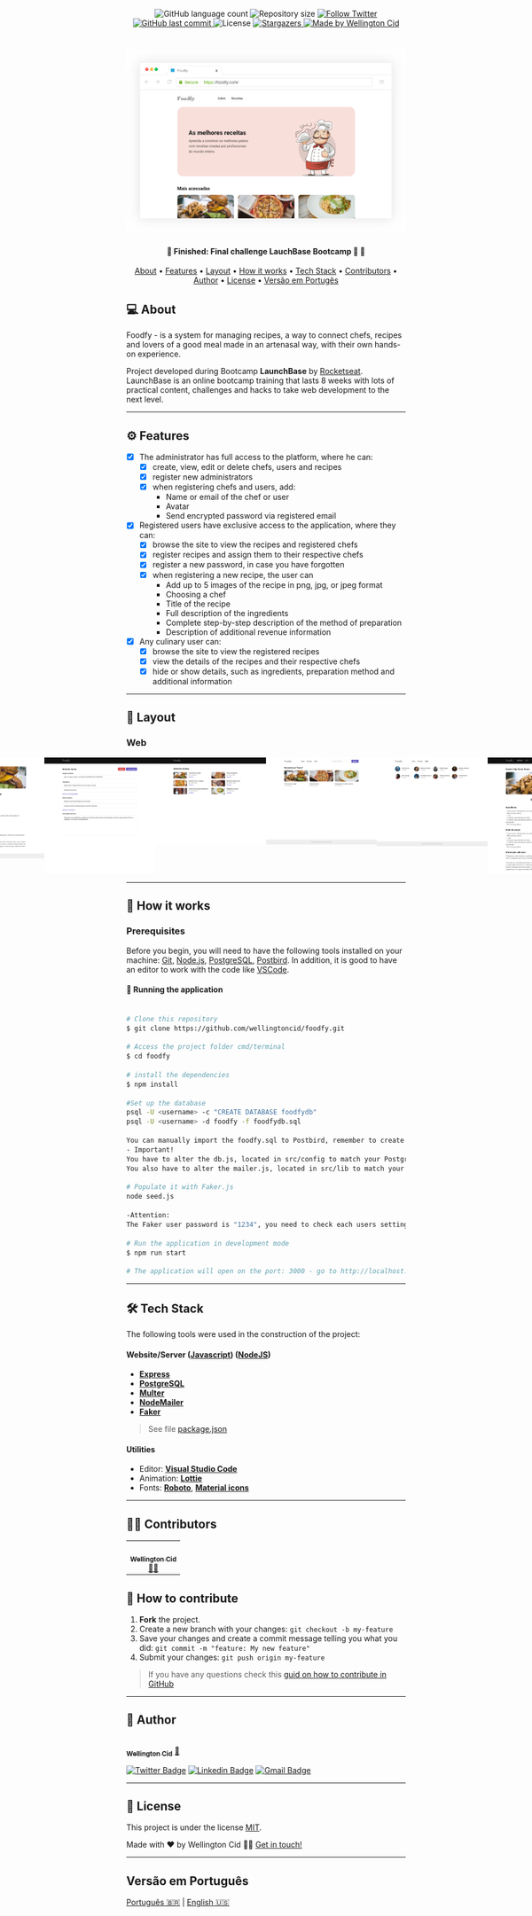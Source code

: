 
<p align="center">
  <img alt="GitHub language count" src="https://img.shields.io/github/languages/count/wellingtoncid/foodfy?color=%2304D361">

  <img alt="Repository size" src="https://img.shields.io/github/repo-size/wellingtoncid/foodfy">

  <a href="https://www.twitter.com/wellingtoncid/">
    <img alt="Follow Twitter" src="https://img.shields.io/twitter/url?url=https%3A%2F%2Fgithub.com%2Fwellingtoncid%2Ffoodfy">
  </a>
  
  <a href="https://github.com/wellingtoncid/README/commits/master">
    <img alt="GitHub last commit" src="https://img.shields.io/github/last-commit/wellingtoncid/foodfy">
  </a>
    
   <img alt="License" src="https://img.shields.io/github/license/wellingtoncid/foodfy">
   <a href="https://github.com/wellingtoncid/README-proffy/stargazers">
    <img alt="Stargazers" src="https://img.shields.io/github/stars/wellingtoncid/foodfy">
  </a>

  <a href="https://linkedin.com/in/wellingtoncid">
    <img alt="Made by Wellington Cid" src="https://img.shields.io/badge/made%20by-Wellington_Cid-%237519C1">
  </a>    
 
</p>
<h1 align="center">
    <img alt="Foodfy" title="#foodfy" src="./assets/mockup.png" />
</h1>

<h4 align="center"> 
	🚧  Finished: Final challenge LauchBase Bootcamp 🚀 🚧
</h4>

<p align="center">
 <a href="#-about">About</a> •
 <a href="#-features">Features</a> •
 <a href="#-layout">Layout</a> • 
 <a href="#-how-it-works">How it works</a> • 
 <a href="#-tech-stack">Tech Stack</a> • 
 <a href="#-contributors">Contributors</a> • 
 <a href="#-author">Author</a> • 
 <a href="#user-content--license">License</a> • 
 <a href="#versao-em-portugues">Versão em Portugês</a>
</p>


## 💻 About

Foodfy - is a system for managing recipes, a way to connect chefs, recipes and lovers of a good meal made in an artenasal way, with their own hands-on experience.

Project developed during Bootcamp **LaunchBase** by [Rocketseat](https://blog.rocketseat.com.br/).
LaunchBase is an online bootcamp training that lasts 8 weeks with lots of practical content, challenges and hacks to take web development to the next level.

---

## ⚙️ Features

- [x] The administrator has full access to the platform, where he can:
  - [x] create, view, edit or delete chefs, users and recipes
  - [x] register new administrators
  - [x] when registering chefs and users, add:
    - Name or email of the chef or user
    - Avatar
    - Send encrypted password via registered email

- [x] Registered users have exclusive access to the application, where they can:
  - [x] browse the site to view the recipes and registered chefs
  - [x] register recipes and assign them to their respective chefs
  - [x] register a new password, in case you have forgotten
  - [x] when registering a new recipe, the user can
    - Add up to 5 images of the recipe in png, jpg, or jpeg format
    - Choosing a chef
    - Title of the recipe
    - Full description of the ingredients
    - Complete step-by-step description of the method of preparation
    - Description of additional revenue information

- [x] Any culinary user can:
  - [x] browse the site to view the registered recipes
  - [x] view the details of the recipes and their respective chefs
  - [x] hide or show details, such as ingredients, preparation method and additional information

---

## 🎨 Layout

### Web

<p align="center" style="display: flex; align-items: flex-start; justify-content: center;">

  <img alt="Foodfy" title="#Foodfy" src="./assets/foodfy.png" width="200px">

  <img alt="Foodfy" title="#Foodfy" src="./assets/web-3-back-end-details.png" width="200px">

  <img alt="Foodfy" title="#Foodfy" src="./assets/web-4-1-admin-edit.png" width="200px">

  <img alt="Foodfy" title="#Foodfy" src="./assets/web-4-2-admin-list.png" width="200px">

  <img alt="Foodfy" title="#Foodfy" src="./assets/web-5-1-search.png" width="200px">

  <img alt="Foodfy" title="#Foodfy" src="./assets/web-5-2-search-chef.png" width="200px">

  <img alt="Foodfy" title="#Foodfy" src="./assets/web-7-1-recipe-detail.png" width="200px">

  <img alt="Foodfy" title="#Foodfy" src="./assets/web-7-2-recipe-edit.png" width="200px">
</p>

---

## 🚀 How it works

### Prerequisites

Before you begin, you will need to have the following tools installed on your machine:
[Git](https://git-scm.com), [Node.js](https://nodejs.org/en/), [PostgreSQL](https://www.postgresql.org/download/), [Postbird](https://www.electronjs.org/apps/postbird). 
In addition, it is good to have an editor to work with the code like [VSCode](https://code.visualstudio.com/).


#### 🧭 Running the application

```bash

# Clone this repository
$ git clone https://github.com/wellingtoncid/foodfy.git

# Access the project folder cmd/terminal
$ cd foodfy

# install the dependencies
$ npm install

#Set up the database
psql -U <username> -c "CREATE DATABASE foodfydb"
psql -U <username> -d foodfy -f foodfydb.sql

You can manually import the foodfy.sql to Postbird, remember to create a new database with the name foodfydb.
- Important!
You have to alter the db.js, located in src/config to match your PostgreSQL settings.
You also have to alter the mailer.js, located in src/lib to match your Mailtrap settings.

# Populate it with Faker.js
node seed.js

-Attention:
The Faker user password is "1234", you need to check each users settings on Postbird.

# Run the application in development mode
$ npm run start

# The application will open on the port: 3000 - go to http://localhost:3000

```

---

## 🛠 Tech Stack

The following tools were used in the construction of the project:

#### [](https://github.com/wellingtoncid/foodfy#server-nodejs)**Website/Server** ([Javascript](https://javascript.com)) ([NodeJS](https://nodejs.org/en/))
-   **[Express](https://expressjs.com/)**
-   **[PostgreSQL](https://postgresql.org)**
-   **[Multer](https://github.com/expressjs/multer)**
-   **[NodeMailer](https://nodemailer.com)**   
-   **[Faker](https://github.com/marak/Faker.js/)**

> See file [package.json](https://github.com/wellingtoncid/foodfy/blob/master/package.json)

#### [](https://github.com/wellingtoncid/launchbase#utilit%C3%A1rios)**Utilities**

-   Editor:  **[Visual Studio Code](https://code.visualstudio.com/)**
-   Animation:  **[Lottie](https://github.com/airbnb/lottie-web)**
-   Fonts:  **[Roboto](https://fonts.google.com/specimen/Roboto)**, **[Material icons](https://material.io)** 


---

## 👨‍💻 Contributors

<table>
  <tr>
    <td align="center"><a href="https://linkedin.com/in/wellingtoncid"><img style="border-radius: 50%;" src="https://avatars2.githubusercontent.com/u/18754691?s=460&u=09c04df1369e272974644e2da576101759417f77&v=4" width="100px;" alt=""/><br /><sub><b>Wellington Cid</b></sub></a><br /><a href="https://linkedin.com/in/wellingtoncid" title="Rocketseat">👨‍🚀</a></td>
  </tr>
</table>

## 💪 How to contribute

1. **Fork** the project.
2. Create a new branch with your changes: `git checkout -b my-feature`
3. Save your changes and create a commit message telling you what you did: `git commit -m "feature: My new feature"`
4. Submit your changes: `git push origin my-feature`
> If you have any questions check this [guid on how to contribute in GitHub](./CONTRIBUTING.md)

---

## 🦸 Author

<a href="https://linkedin.com/in/wellingtoncid/">
 <img style="border-radius: 50%;" src="https://avatars2.githubusercontent.com/u/18754691?s=460&u=09c04df1369e272974644e2da576101759417f77&v=4" width="100px;" alt=""/>
 <br />
 <sub><b>Wellington Cid</b></sub></a> <a href="https://linkedin.com/in/wellingtoncid/" title="WellingtonCid">🚀</a>
 <br />

[![Twitter Badge](https://img.shields.io/badge/-@wellingtoncid-1ca0f1?style=flat-square&labelColor=1ca0f1&logo=twitter&logoColor=white&link=https://twitter.com/wellingtoncid)](https://twitter.com/wellingtoncid) [![Linkedin Badge](https://img.shields.io/badge/-WellingtonCid-blue?style=flat-square&logo=Linkedin&logoColor=white&link=https://www.linkedin.com/in/wellingtoncid/)](https://www.linkedin.com/in/wellingtoncid/) 
[![Gmail Badge](https://img.shields.io/badge/-cid.wellington@gmail.com-c14438?style=flat-square&logo=Gmail&logoColor=white&link=mailto:cid.wellington@gmail.com)](mailto:cid.wellington@gmail.com)

---

## 📝 License

This project is under the license [MIT](./LICENSE).

Made with ❤️ by Wellington Cid 👋🏽 [Get in touch!](https://www.linkedin.com/in/wellingtoncid/)

---

##  Versão em Português

[Português 🇧🇷](./README-ptbr.md)   |  [English 🇺🇸](./README.md)
